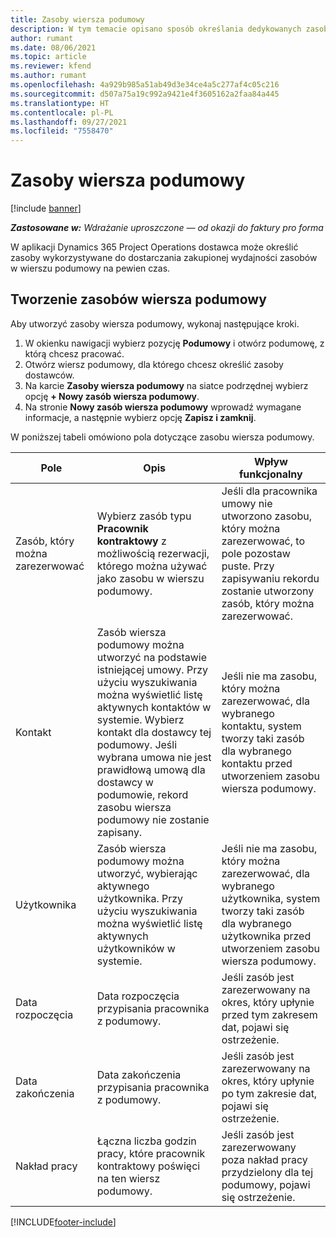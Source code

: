 ```yaml
---
title: Zasoby wiersza podumowy
description: W tym temacie opisano sposób określania dedykowanych zasobów dostarczanych przez dostawcę dla określonego wiersza podumowy na pewien czas.
author: rumant
ms.date: 08/06/2021
ms.topic: article
ms.reviewer: kfend
ms.author: rumant
ms.openlocfilehash: 4a929b985a51ab49d3e34ce4a5c277af4c05c216
ms.sourcegitcommit: d507a75a19c992a9421e4f3605162a2faa84a445
ms.translationtype: HT
ms.contentlocale: pl-PL
ms.lasthandoff: 09/27/2021
ms.locfileid: "7558470"
---
```

# <a name="subcontract-line-resources"></a>Zasoby wiersza podumowy

[!include [banner](../../includes/dataverse-preview.md)]

_**Zastosowane w:** Wdrażanie uproszczone — od okazji do faktury pro forma_

W aplikacji Dynamics 365 Project Operations dostawca może określić zasoby wykorzystywane do dostarczania zakupionej wydajności zasobów w wierszu podumowy na pewien czas.

## <a name="create-subcontract-line-resources"></a>Tworzenie zasobów wiersza podumowy

Aby utworzyć zasoby wiersza podumowy, wykonaj następujące kroki.

1. W okienku nawigacji wybierz pozycję **Podumowy** i otwórz podumowę, z którą chcesz pracować.
2. Otwórz wiersz podumowy, dla którego chcesz określić zasoby dostawców.
3. Na karcie **Zasoby wiersza podumowy** na siatce podrzędnej wybierz opcję **+ Nowy zasób wiersza podumowy**.
4. Na stronie **Nowy zasób wiersza podumowy** wprowadź wymagane informacje, a następnie wybierz opcję **Zapisz i zamknij**.

W poniższej tabeli omówiono pola dotyczące zasobu wiersza podumowy.

| Pole | Opis | Wpływ funkcjonalny |
| ----- | ----------- | ----------------- |
| Zasób, który można zarezerwować | Wybierz zasób typu **Pracownik kontraktowy** z możliwością rezerwacji, którego można używać jako zasobu w wierszu podumowy.| Jeśli dla pracownika umowy nie utworzono zasobu, który można zarezerwować, to pole pozostaw puste. Przy zapisywaniu rekordu zostanie utworzony zasób, który można zarezerwować.  |
| Kontakt | Zasób wiersza podumowy można utworzyć na podstawie istniejącej umowy. Przy użyciu wyszukiwania można wyświetlić listę aktywnych kontaktów w systemie. Wybierz kontakt dla dostawcy tej podumowy. Jeśli wybrana umowa nie jest prawidłową umową dla dostawcy w podumowie, rekord zasobu wiersza podumowy nie zostanie zapisany.| Jeśli nie ma zasobu, który można zarezerwować, dla wybranego kontaktu, system tworzy taki zasób dla wybranego kontaktu przed utworzeniem zasobu wiersza podumowy. |
| Użytkownika | Zasób wiersza podumowy można utworzyć, wybierając aktywnego użytkownika. Przy użyciu wyszukiwania można wyświetlić listę aktywnych użytkowników w systemie.| Jeśli nie ma zasobu, który można zarezerwować, dla wybranego użytkownika, system tworzy taki zasób dla wybranego użytkownika przed utworzeniem zasobu wiersza podumowy. |
| Data rozpoczęcia | Data rozpoczęcia przypisania pracownika z podumowy.| Jeśli zasób jest zarezerwowany na okres, który upłynie przed tym zakresem dat, pojawi się ostrzeżenie. |
| Data zakończenia | Data zakończenia przypisania pracownika z podumowy.| Jeśli zasób jest zarezerwowany na okres, który upłynie po tym zakresie dat, pojawi się ostrzeżenie. |
| Nakład pracy | Łączna liczba godzin pracy, które pracownik kontraktowy poświęci na ten wiersz podumowy.| Jeśli zasób jest zarezerwowany poza nakład pracy przydzielony dla tej podumowy, pojawi się ostrzeżenie. |


[!INCLUDE[footer-include](../../includes/footer-banner.md)]
